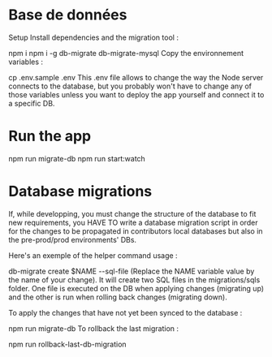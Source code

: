 # Base de données
Setup
Install dependencies and the migration tool :

npm i
npm i -g db-migrate db-migrate-mysql
Copy the environnement variables :

cp .env.sample .env
This .env file allows to change the way the Node server connects to the database, but you probably won't have to change any of those variables unless you want to deploy the app yourself and connect it to a specific DB.

# Run the app
npm run migrate-db
npm run start:watch

# Database migrations
If, while developping, you must change the structure of the database to fit new requirements, you HAVE TO write a database migration script in order for the changes to be propagated in contributors local databases but also in the pre-prod/prod environments' DBs.

Here's an exemple of the helper command usage :

db-migrate create $NAME --sql-file
(Replace the NAME variable value by the name of your change). It will create two SQL files in the migrations/sqls folder. One file is executed on the DB when applying changes (migrating up) and the other is run when rolling back changes (migrating down).

To apply the changes that have not yet been synced to the database :

npm run migrate-db
To rollback the last migration :

npm run rollback-last-db-migration

